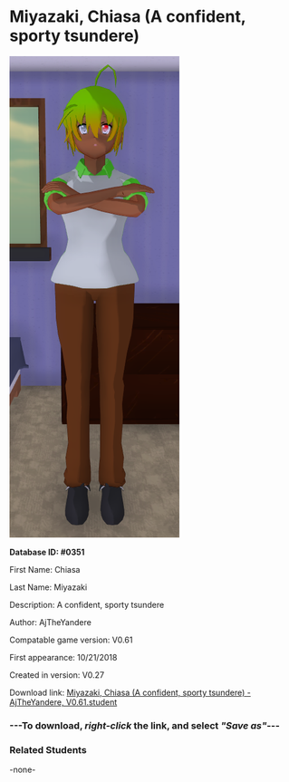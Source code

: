 # Miyazaki, Chiasa (A confident, sporty tsundere)

<img src="../../Files/Images/Miyazaki, Chiasa (A confident, sporty tsundere).png" title="Miyazaki, Chiasa (A confident, sporty tsundere) - AjTheYandere, V0.61">

**Database ID: #0351**

First Name: Chiasa

Last Name: Miyazaki

Description: A confident, sporty tsundere

Author: AjTheYandere

Compatable game version: V0.61

First appearance: 10/21/2018

Created in version: V0.27

Download link: <a href="https://raw.githubusercontent.com/Arbiter1223/Daigaku-Gurashi-Custom-Students/master/Files/Student%20Files/Miyazaki%2C%20Chiasa%20(A%20confident%2C%20sporty%20tsundere)%20-%20AjTheYandere%2C%20V0.61.student">Miyazaki, Chiasa (A confident, sporty tsundere) - AjTheYandere, V0.61.student</a>

### ---**To download, _right-click_ the link, and select _"Save as"_**---

### Related Students

-none-
